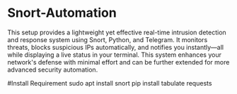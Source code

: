 # Snort-Automation


This setup provides a lightweight yet effective real-time intrusion detection and response system using Snort, Python, and Telegram. It monitors threats, blocks suspicious IPs automatically, and notifies you instantly—all while displaying a live status in your terminal. This system enhances your network's defense with minimal effort and can be further extended for more advanced security automation.


#Install Requirement
sudo apt install snort
pip install tabulate requests
